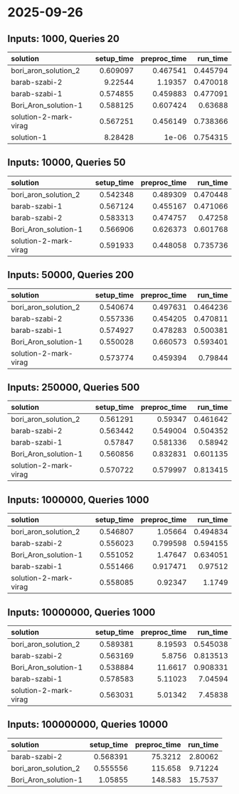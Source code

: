 # 2025-09-26

## Inputs: 1000, Queries 20

| solution              |   setup_time |   preproc_time |   run_time |
|:----------------------|-------------:|---------------:|-----------:|
| bori_aron_solution_2  |     0.609097 |       0.467541 |   0.445794 |
| barab-szabi-2         |     9.22544  |       1.19357  |   0.470018 |
| barab-szabi-1         |     0.574855 |       0.459883 |   0.477091 |
| Bori_Aron_solution-1  |     0.588125 |       0.607424 |   0.63688  |
| solution-2-mark-virag |     0.567251 |       0.456149 |   0.738366 |
| solution-1            |     8.28428  |       1e-06    |   0.754315 |

## Inputs: 10000, Queries 50

| solution              |   setup_time |   preproc_time |   run_time |
|:----------------------|-------------:|---------------:|-----------:|
| bori_aron_solution_2  |     0.542348 |       0.489309 |   0.470448 |
| barab-szabi-1         |     0.567124 |       0.455167 |   0.471066 |
| barab-szabi-2         |     0.583313 |       0.474757 |   0.47258  |
| Bori_Aron_solution-1  |     0.566906 |       0.626373 |   0.601768 |
| solution-2-mark-virag |     0.591933 |       0.448058 |   0.735736 |

## Inputs: 50000, Queries 200

| solution              |   setup_time |   preproc_time |   run_time |
|:----------------------|-------------:|---------------:|-----------:|
| bori_aron_solution_2  |     0.540674 |       0.497631 |   0.464236 |
| barab-szabi-2         |     0.557336 |       0.454205 |   0.470811 |
| barab-szabi-1         |     0.574927 |       0.478283 |   0.500381 |
| Bori_Aron_solution-1  |     0.550028 |       0.660573 |   0.593401 |
| solution-2-mark-virag |     0.573774 |       0.459394 |   0.79844  |

## Inputs: 250000, Queries 500

| solution              |   setup_time |   preproc_time |   run_time |
|:----------------------|-------------:|---------------:|-----------:|
| bori_aron_solution_2  |     0.561291 |       0.59347  |   0.461642 |
| barab-szabi-2         |     0.563442 |       0.549004 |   0.504352 |
| barab-szabi-1         |     0.57847  |       0.581336 |   0.58942  |
| Bori_Aron_solution-1  |     0.560856 |       0.832831 |   0.601135 |
| solution-2-mark-virag |     0.570722 |       0.579997 |   0.813415 |

## Inputs: 1000000, Queries 1000

| solution              |   setup_time |   preproc_time |   run_time |
|:----------------------|-------------:|---------------:|-----------:|
| bori_aron_solution_2  |     0.546807 |       1.05664  |   0.494834 |
| barab-szabi-2         |     0.556023 |       0.799598 |   0.594155 |
| Bori_Aron_solution-1  |     0.551052 |       1.47647  |   0.634051 |
| barab-szabi-1         |     0.551466 |       0.917471 |   0.97512  |
| solution-2-mark-virag |     0.558085 |       0.92347  |   1.1749   |

## Inputs: 10000000, Queries 1000

| solution              |   setup_time |   preproc_time |   run_time |
|:----------------------|-------------:|---------------:|-----------:|
| bori_aron_solution_2  |     0.589381 |        8.19593 |   0.545038 |
| barab-szabi-2         |     0.563169 |        5.8756  |   0.813513 |
| Bori_Aron_solution-1  |     0.538884 |       11.6617  |   0.908331 |
| barab-szabi-1         |     0.578583 |        5.11023 |   7.04594  |
| solution-2-mark-virag |     0.563031 |        5.01342 |   7.45838  |

## Inputs: 100000000, Queries 10000

| solution             |   setup_time |   preproc_time |   run_time |
|:---------------------|-------------:|---------------:|-----------:|
| barab-szabi-2        |     0.568391 |        75.3212 |    2.80062 |
| bori_aron_solution_2 |     0.555556 |       115.658  |    9.71224 |
| Bori_Aron_solution-1 |     1.05855  |       148.583  |   15.7537  |